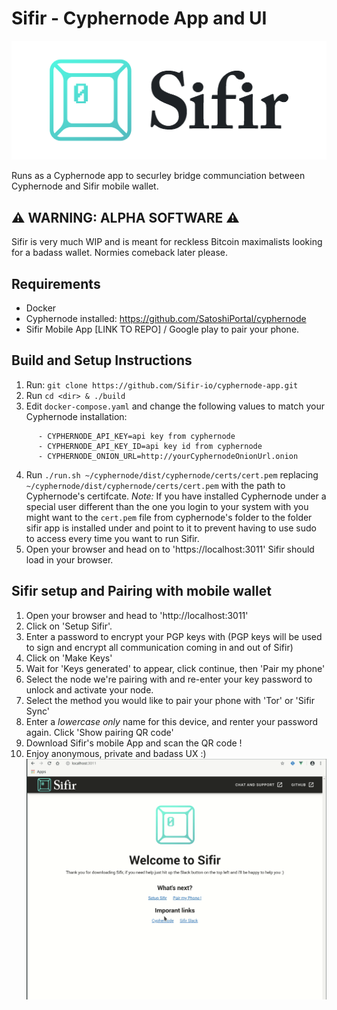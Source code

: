 # Sifir - Cyphernode App and UI
![Sifir Logo](./docs/images/logo_onLightBG_tealLogo_darkText.png)
 
Runs as a Cyphernode app to securley bridge communciation between Cyphernode and Sifir mobile wallet.

## :warning:  WARNING: ALPHA SOFTWARE :warning:
Sifir is very much WIP and is meant for reckless Bitcoin maximalists looking for a badass wallet. Normies comeback later please.

## Requirements
- Docker
- Cyphernode installed: https://github.com/SatoshiPortal/cyphernode
- Sifir Mobile App [LINK TO REPO] / Google play to pair your phone.

## Build and Setup Instructions
1. Run: `git clone https://github.com/Sifir-io/cyphernode-app.git`
2. Run `cd <dir> & ./build`
3. Edit `docker-compose.yaml` and change the following values to match your Cyphernode installation:
```
      - CYPHERNODE_API_KEY=api key from cyphernode
      - CYPHERNODE_API_KEY_ID=api key id from cyphernode
      - CYPHERNODE_ONION_URL=http://yourCyphernodeOnionUrl.onion
```
4. Run `./run.sh ~/cyphernode/dist/cyphernode/certs/cert.pem` replacing `~/cyphernode/dist/cyphernode/certs/cert.pem` with the path to Cyphernode's certifcate. 
_Note:_ If you have installed Cyphernode under a special user different than the one you login to your system with you might want to the `cert.pem` file from cyphernode's folder to the folder sifir app is installed under and point to it to prevent having to use sudo to access every time you want to run Sifir.
5. Open your browser and head on to 'https://localhost:3011' Sifir should load in your browser.

## Sifir setup and Pairing with mobile wallet

1. Open your browser and head to 'http://localhost:3011'
2. Click on 'Setup Sifir'.
3. Enter a password to encrypt your PGP keys with (PGP keys will be used to sign and encrypt all communication coming in and out of Sifir)
4. Click on 'Make Keys'
5. Wait for 'Keys generated' to appear, click continue, then 'Pair my phone'
6. Select the node we're pairing with and re-enter your key password to unlock and activate your node.
7. Select the method you would like to pair your phone with 'Tor' or 'Sifir Sync'
8. Enter a *lowercase only* name for this device, and renter your password again. Click 'Show pairing QR code'
9. Download Sifir's mobile App and scan the QR code !
10. Enjoy anonymous, private and badass UX :)
![Sifir Setup and Pairing UI](./docs/images/sifir-ui-setup-pair-animated.gif)


